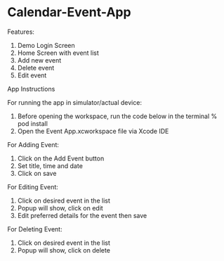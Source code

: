 # Calendar-Event-App

Features:
1. Demo Login Screen
2. Home Screen with event list
3. Add new event 
4. Delete event
5. Edit event

App Instructions

For running the app in simulator/actual device:
1. Before opening the workspace, run the code below in the terminal
 % pod install
2. Open the Event App.xcworkspace file via Xcode IDE

For Adding Event:
1. Click on the Add Event button
2. Set title, time and date
3. Click on save

For Editing Event:
1. Click on desired event in the list
2. Popup will show, click on edit
3. Edit preferred details for the event then save

For Deleting Event:
1. Click on desired event in the list
2. Popup will show, click on delete
